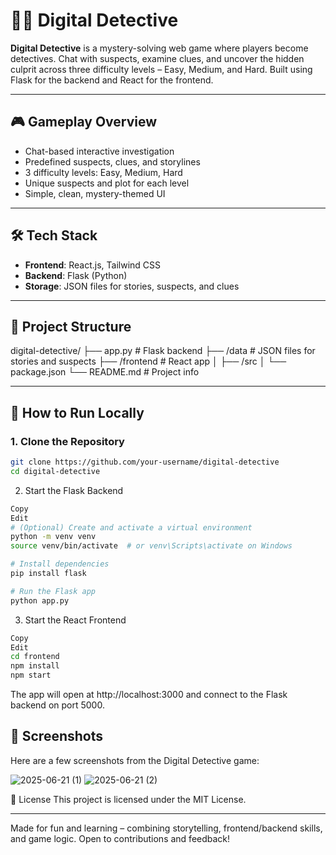# 🕵️‍♂️ Digital Detective

**Digital Detective** is a mystery-solving web game where players become detectives. Chat with suspects, examine clues, and uncover the hidden culprit across three difficulty levels – Easy, Medium, and Hard. Built using Flask for the backend and React for the frontend.

---

## 🎮 Gameplay Overview

- Chat-based interactive investigation  
- Predefined suspects, clues, and storylines  
- 3 difficulty levels: Easy, Medium, Hard  
- Unique suspects and plot for each level  
- Simple, clean, mystery-themed UI  

---

## 🛠️ Tech Stack

- **Frontend**: React.js, Tailwind CSS  
- **Backend**: Flask (Python)  
- **Storage**: JSON files for stories, suspects, and clues  

---

## 📂 Project Structure

digital-detective/
├── app.py # Flask backend
├── /data # JSON files for stories and suspects
├── /frontend # React app
│ ├── /src
│ └── package.json
└── README.md # Project info


---

## 🚀 How to Run Locally

### 1. Clone the Repository

```bash
git clone https://github.com/your-username/digital-detective
cd digital-detective

```
2. Start the Flask Backend
```bash
Copy
Edit
# (Optional) Create and activate a virtual environment
python -m venv venv
source venv/bin/activate  # or venv\Scripts\activate on Windows

# Install dependencies
pip install flask

# Run the Flask app
python app.py

```
3. Start the React Frontend
```bash
Copy
Edit
cd frontend
npm install
npm start
```
The app will open at http://localhost:3000 and connect to the Flask backend on port 5000.


## 📸 Screenshots

Here are a few screenshots from the Digital Detective game:

![2025-06-21 (1)](https://github.com/user-attachments/assets/40e9f6e6-5e96-4c60-a229-8bc2b64e0b29)
![2025-06-21 (2)](https://github.com/user-attachments/assets/ecc50047-6002-422a-88cd-367845f1e9e1)

📄 License
This project is licensed under the MIT License.


---

Made for fun and learning – combining storytelling, frontend/backend skills, and game logic. Open to contributions and feedback!





